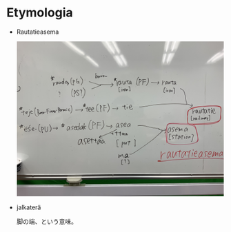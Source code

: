 # Etymologia

- Rautatieasema
    
    ![image.jpg](Etymologia%2026e7be16f57c4c5ab6e99550b94945ef/image.jpg)
    
- jalkaterä
    
    脚の端、という意味。